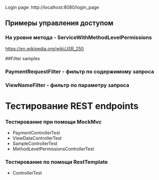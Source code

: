 Login page:  http://localhost:8080/login_page

## Примеры управления доступом

### На уровне метода - ServiceWithMethodLevelPermissions
https://en.wikipedia.org/wiki/JSR_250

##Filter samples

### PaymentRequestFilter - фильтр по содержимому запроса
### ViewNameFilter - фильтр по параметру запроса

# Тестирование REST endpoints

### Тестирование при помощи MockMvc
* PaymentControllerTest
* ViewDataControllerTest
* SampleControllerTest
* MethodLevelPermissionsControllerTest

### Тестирование по помощи RestTemplate
* ControllerTest
